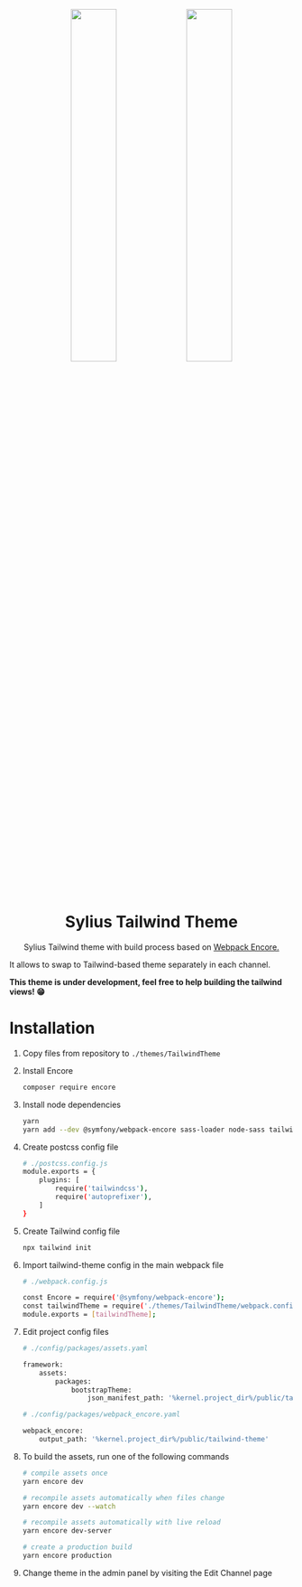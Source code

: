 <p align="center">
    <img width="40%" src="https://sylius.com/wp-content/uploads/2018/07/logowhite.jpg" />
    <img width="40%" src="https://i.imgur.com/EVV4jS8.png" />
    <h1 align="center">Sylius Tailwind Theme</h1>
    <p align="center">Sylius Tailwind theme with build process based on <a target="_blank" href="https://symfony.com/doc/current/frontend.html">Webpack Encore.</a></p>
    It allows to swap to Tailwind-based theme separately in each channel.
</p>

**This theme is under development, feel free to help building the tailwind views! 😁**


# Installation

1. Copy files from repository to `./themes/TailwindTheme`

2. Install Encore

    ```bash
    composer require encore
    ```
    
3. Install node dependencies

    ```bash
    yarn
    yarn add --dev @symfony/webpack-encore sass-loader node-sass tailwindcss autoprefixer postcss-loader webpack-notifier purgecss-webpack-plugin glob-all lodash path
    ```

4. Create postcss config file

    ```bash
    # ./postcss.config.js
    module.exports = {
        plugins: [
            require('tailwindcss'),
            require('autoprefixer'),
        ]
    }
    ```

4. Create Tailwind config file

    ```bash
    npx tailwind init
    ````

5. Import tailwind-theme config in the main webpack file

    ```bash
    # ./webpack.config.js
    
    const Encore = require('@symfony/webpack-encore');
    const tailwindTheme = require('./themes/TailwindTheme/webpack.config');
    module.exports = [tailwindTheme];
    ```

6. Edit project config files

    ```bash
    # ./config/packages/assets.yaml
    
    framework:
        assets:
            packages:
                bootstrapTheme:
                    json_manifest_path: '%kernel.project_dir%/public/tailwind-theme/manifest.json'  
    ```
    
    ```bash
    # ./config/packages/webpack_encore.yaml
    
    webpack_encore:
        output_path: '%kernel.project_dir%/public/tailwind-theme'
    ```

7. To build the assets, run one of the following commands

    ```bash
    # compile assets once
    yarn encore dev      
    
    # recompile assets automatically when files change
    yarn encore dev --watch
    
    # recompile assets automatically with live reload
    yarn encore dev-server
    
    # create a production build
    yarn encore production
    ```

8. Change theme in the admin panel by visiting the Edit Channel page
